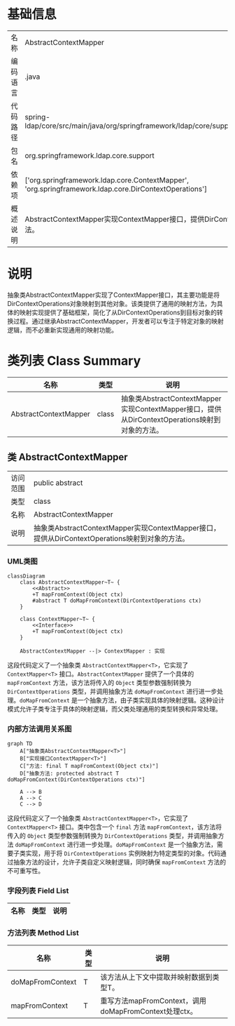 # 基础信息

|      |      |
|------|------|
| 名称 | AbstractContextMapper |
| 编码语言 | .java |
| 代码路径 | spring-ldap/core/src/main/java/org/springframework/ldap/core/support/AbstractContextMapper.java |
| 包名 | org.springframework.ldap.core.support |
| 依赖项 | ['org.springframework.ldap.core.ContextMapper', 'org.springframework.ldap.core.DirContextOperations'] |
| 概述说明 | AbstractContextMapper实现ContextMapper接口，提供DirContextOperations到对象的映射方法。 |

# 说明

抽象类AbstractContextMapper实现了ContextMapper接口，其主要功能是将DirContextOperations对象映射到其他对象。该类提供了通用的映射方法，为具体的映射实现提供了基础框架，简化了从DirContextOperations到目标对象的转换过程。通过继承AbstractContextMapper，开发者可以专注于特定对象的映射逻辑，而不必重新实现通用的映射功能。

# 类列表 Class Summary

| 名称   | 类型  | 说明 |
|-------|------|-------------|
| AbstractContextMapper | class | 抽象类AbstractContextMapper实现ContextMapper接口，提供从DirContextOperations映射到对象的方法。 |



## 类 AbstractContextMapper

|      |      |
|------|------|
| 访问范围 | public abstract |
| 类型 | class |
| 名称 | AbstractContextMapper |
| 说明 | 抽象类AbstractContextMapper实现ContextMapper接口，提供从DirContextOperations映射到对象的方法。 |


### UML类图

```mermaid
classDiagram
    class AbstractContextMapper~T~ {
        <<Abstract>>
        +T mapFromContext(Object ctx)
        #abstract T doMapFromContext(DirContextOperations ctx)
    }

    class ContextMapper~T~ {
        <<Interface>>
        +T mapFromContext(Object ctx)
    }

    AbstractContextMapper --|> ContextMapper : 实现
```

这段代码定义了一个抽象类 `AbstractContextMapper<T>`，它实现了 `ContextMapper<T>` 接口。`AbstractContextMapper` 提供了一个具体的 `mapFromContext` 方法，该方法将传入的 `Object` 类型参数强制转换为 `DirContextOperations` 类型，并调用抽象方法 `doMapFromContext` 进行进一步处理。`doMapFromContext` 是一个抽象方法，由子类实现具体的映射逻辑。这种设计模式允许子类专注于具体的映射逻辑，而父类处理通用的类型转换和异常处理。


### 内部方法调用关系图

```mermaid
graph TD
    A["抽象类AbstractContextMapper<T>"]
    B["实现接口ContextMapper<T>"]
    C["方法: final T mapFromContext(Object ctx)"]
    D["抽象方法: protected abstract T doMapFromContext(DirContextOperations ctx)"]

    A --> B
    A --> C
    C --> D
```

这段代码定义了一个抽象类 `AbstractContextMapper<T>`，它实现了 `ContextMapper<T>` 接口。类中包含一个 `final` 方法 `mapFromContext`，该方法将传入的 `Object` 类型参数强制转换为 `DirContextOperations` 类型，并调用抽象方法 `doMapFromContext` 进行进一步处理。`doMapFromContext` 是一个抽象方法，需要子类实现，用于将 `DirContextOperations` 实例映射为特定类型的对象。代码通过抽象方法的设计，允许子类自定义映射逻辑，同时确保 `mapFromContext` 方法的不可重写性。

### 字段列表 Field List

| 名称  | 类型  | 说明 |
|-------|-------|------|

### 方法列表 Method List

| 名称  | 类型  | 说明 |
|-------|-------|------|
| doMapFromContext | T | 该方法从上下文中提取并映射数据到类型T。 |
| mapFromContext | T | 重写方法mapFromContext，调用doMapFromContext处理ctx。 |




